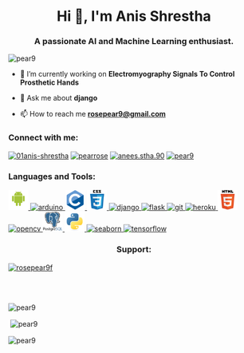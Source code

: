 <h1 align="center">Hi 👋, I'm Anis Shrestha</h1>
<h3 align="center">A passionate AI and Machine Learning enthusiast.</h3>

<p align="left"> <img src="https://komarev.com/ghpvc/?username=pear9&label=Profile%20views&color=0e75b6&style=flat" alt="pear9" /> </p>

- 🔭 I’m currently working on **Electromyography Signals To Control Prosthetic Hands**

- 💬 Ask me about **django**

- 📫 How to reach me **rosepear9@gmail.com**

<h3 align="left">Connect with me:</h3>
<p align="left">
<a href="https://linkedin.com/in/01anis-shrestha" target="blank"><img align="center" src="https://raw.githubusercontent.com/rahuldkjain/github-profile-readme-generator/master/src/images/icons/Social/linked-in-alt.svg" alt="01anis-shrestha" height="30" width="40" /></a>
<a href="https://kaggle.com/pearrose" target="blank"><img align="center" src="https://raw.githubusercontent.com/rahuldkjain/github-profile-readme-generator/master/src/images/icons/Social/kaggle.svg" alt="pearrose" height="30" width="40" /></a>
<a href="https://fb.com/anees.stha.90" target="blank"><img align="center" src="https://raw.githubusercontent.com/rahuldkjain/github-profile-readme-generator/master/src/images/icons/Social/facebook.svg" alt="anees.stha.90" height="30" width="40" /></a>
<a href="https://www.leetcode.com/pear9" target="blank"><img align="center" src="https://raw.githubusercontent.com/rahuldkjain/github-profile-readme-generator/master/src/images/icons/Social/leet-code.svg" alt="pear9" height="30" width="40" /></a>
</p>

<h3 align="left">Languages and Tools:</h3>
<p align="left"> <a href="https://developer.android.com" target="_blank" rel="noreferrer"> <img src="https://raw.githubusercontent.com/devicons/devicon/master/icons/android/android-original-wordmark.svg" alt="android" width="40" height="40"/> </a> <a href="https://www.arduino.cc/" target="_blank" rel="noreferrer"> <img src="https://cdn.worldvectorlogo.com/logos/arduino-1.svg" alt="arduino" width="40" height="40"/> </a> <a href="https://www.cprogramming.com/" target="_blank" rel="noreferrer"> <img src="https://raw.githubusercontent.com/devicons/devicon/master/icons/c/c-original.svg" alt="c" width="40" height="40"/> </a> <a href="https://www.w3schools.com/css/" target="_blank" rel="noreferrer"> <img src="https://raw.githubusercontent.com/devicons/devicon/master/icons/css3/css3-original-wordmark.svg" alt="css3" width="40" height="40"/> </a> <a href="https://www.djangoproject.com/" target="_blank" rel="noreferrer"> <img src="https://cdn.worldvectorlogo.com/logos/django.svg" alt="django" width="40" height="40"/> </a> <a href="https://flask.palletsprojects.com/" target="_blank" rel="noreferrer"> <img src="https://www.vectorlogo.zone/logos/pocoo_flask/pocoo_flask-icon.svg" alt="flask" width="40" height="40"/> </a> <a href="https://git-scm.com/" target="_blank" rel="noreferrer"> <img src="https://www.vectorlogo.zone/logos/git-scm/git-scm-icon.svg" alt="git" width="40" height="40"/> </a> <a href="https://heroku.com" target="_blank" rel="noreferrer"> <img src="https://www.vectorlogo.zone/logos/heroku/heroku-icon.svg" alt="heroku" width="40" height="40"/> </a> <a href="https://www.w3.org/html/" target="_blank" rel="noreferrer"> <img src="https://raw.githubusercontent.com/devicons/devicon/master/icons/html5/html5-original-wordmark.svg" alt="html5" width="40" height="40"/> </a> <a href="https://opencv.org/" target="_blank" rel="noreferrer"> <img src="https://www.vectorlogo.zone/logos/opencv/opencv-icon.svg" alt="opencv" width="40" height="40"/> </a> <a href="https://www.postgresql.org" target="_blank" rel="noreferrer"> <img src="https://raw.githubusercontent.com/devicons/devicon/master/icons/postgresql/postgresql-original-wordmark.svg" alt="postgresql" width="40" height="40"/> </a> <a href="https://www.python.org" target="_blank" rel="noreferrer"> <img src="https://raw.githubusercontent.com/devicons/devicon/master/icons/python/python-original.svg" alt="python" width="40" height="40"/> </a> <a href="https://seaborn.pydata.org/" target="_blank" rel="noreferrer"> <img src="https://seaborn.pydata.org/_images/logo-mark-lightbg.svg" alt="seaborn" width="40" height="40"/> </a> <a href="https://www.tensorflow.org" target="_blank" rel="noreferrer"> <img src="https://www.vectorlogo.zone/logos/tensorflow/tensorflow-icon.svg" alt="tensorflow" width="40" height="40"/> </a> </p>

<h3 align="center">Support:</h3>
<p><a href="https://www.buymeacoffee.com/rosepear9f"> <img align="center" src="https://cdn.buymeacoffee.com/buttons/v2/default-yellow.png" height="50" width="210" alt="rosepear9f" /></a></p><br><br>

<p><img align="center" src="https://github-readme-stats.vercel.app/api/top-langs?username=pear9&show_icons=true&locale=en&layout=compact" alt="pear9" /></p>

<p>&nbsp;<img align="center" src="https://github-readme-stats.vercel.app/api?username=pear9&show_icons=true&locale=en" alt="pear9" /></p>

<p><img align="center" src="https://github-readme-streak-stats.herokuapp.com/?user=pear9&" alt="pear9" /></p>
